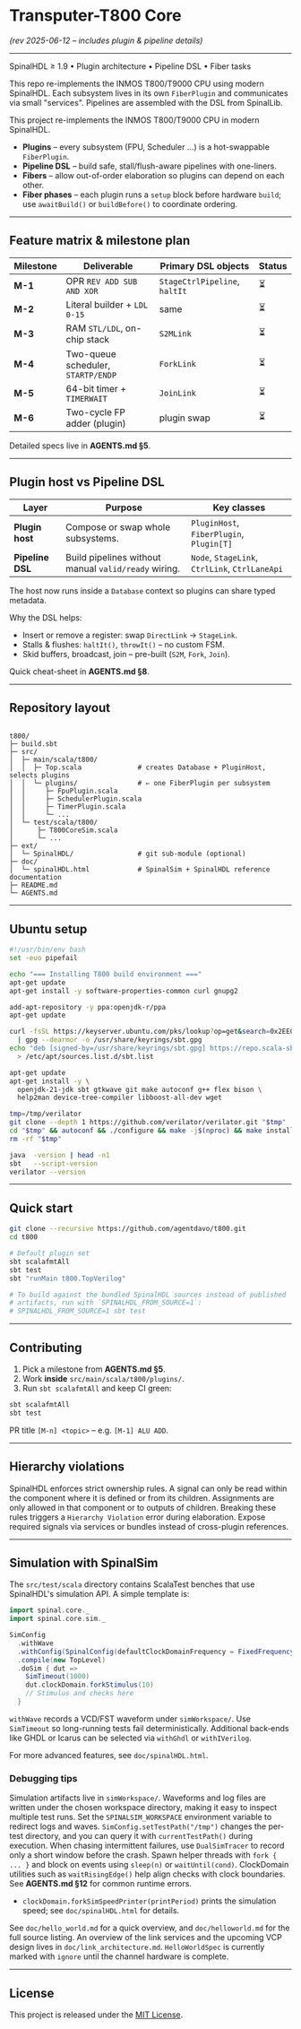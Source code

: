 # Transputer-T800 Core

*(rev 2025-06-12 – includes plugin & pipeline details)*

---

SpinalHDL ≥ 1.9 • Plugin architecture • Pipeline DSL • Fiber tasks

This repo re-implements the INMOS T800/T9000 CPU using modern SpinalHDL.
Each subsystem lives in its own `FiberPlugin` and communicates via small
"services". Pipelines are assembled with the DSL from SpinalLib.

This project re-implements the INMOS T800/T9000 CPU in modern SpinalHDL.

* **Plugins** – every subsystem (FPU, Scheduler …) is a hot-swappable `FiberPlugin`.
* **Pipeline DSL** – build safe, stall/flush-aware pipelines with one-liners.
* **Fibers** – allow out-of-order elaboration so plugins can depend on each other.
* **Fiber phases** – each plugin runs a `setup` block before hardware `build`; use `awaitBuild()` or `buildBefore()` to coordinate ordering.

---

## Feature matrix & milestone plan

| Milestone | Deliverable | Primary DSL objects | Status |
|-----------|-------------|---------------------|--------|
| **M-1** | OPR `REV ADD SUB AND XOR` | `StageCtrlPipeline`, `haltIt` | ⏳ |
| **M-2** | Literal builder + `LDL 0-15` | same | ⏳ |
| **M-3** | RAM `STL/LDL`, on-chip stack | `S2MLink` | ⏳ |
| **M-4** | Two-queue scheduler, `STARTP/ENDP` | `ForkLink` | ⏳ |
| **M-5** | 64-bit timer + `TIMERWAIT` | `JoinLink` | ⏳ |
| **M-6** | Two-cycle FP adder (plugin) | plugin swap | ⏳ |

Detailed specs live in **AGENTS.md §5**.

---

## Plugin host vs Pipeline DSL

| Layer | Purpose | Key classes |
|-------|---------|-------------|
| **Plugin host** | Compose or swap whole subsystems. | `PluginHost`, `FiberPlugin`, `Plugin[T]` |
| **Pipeline DSL** | Build pipelines without manual `valid/ready` wiring. | `Node`, `StageLink`, `CtrlLink`, `CtrlLaneApi` |

The host now runs inside a `Database` context so plugins can share typed metadata.

Why the DSL helps:

* Insert or remove a register: swap `DirectLink` → `StageLink`.
* Stalls & flushes: `haltIt()`, `throwIt()` – no custom FSM.
* Skid buffers, broadcast, join – pre-built (`S2M`, `Fork`, `Join`).

Quick cheat-sheet in **AGENTS.md §8**.

---

## Repository layout

```

t800/
├─ build.sbt
├─ src/
│  ├─ main/scala/t800/
│  │  ├─ Top.scala              # creates Database + PluginHost, selects plugins
│  │  └─ plugins/               # ⇐ one FiberPlugin per subsystem
│  │     ├─ FpuPlugin.scala
│  │     ├─ SchedulerPlugin.scala
│  │     ├─ TimerPlugin.scala
│  │     └─ ...
│  └─ test/scala/t800/
│      ├─ T800CoreSim.scala
│      └─ ...
├─ ext/
│  └─ SpinalHDL/                # git sub-module (optional)
├─ doc/
│  └─ spinalHDL.html            # SpinalSim + SpinalHDL reference documentation
├─ README.md
└─ AGENTS.md

````

---

## Ubuntu setup

```bash
#!/usr/bin/env bash
set -euo pipefail

echo "=== Installing T800 build environment ==="
apt-get update
apt-get install -y software-properties-common curl gnupg2

add-apt-repository -y ppa:openjdk-r/ppa
apt-get update

curl -fsSL https://keyserver.ubuntu.com/pks/lookup?op=get&search=0x2EE0EA64E40A89B84B2DF73499E82A75642AC823 \
  | gpg --dearmor -o /usr/share/keyrings/sbt.gpg
echo "deb [signed-by=/usr/share/keyrings/sbt.gpg] https://repo.scala-sbt.org/scalasbt/debian all main" \
  > /etc/apt/sources.list.d/sbt.list

apt-get update
apt-get install -y \
  openjdk-21-jdk sbt gtkwave git make autoconf g++ flex bison \
  help2man device-tree-compiler libboost-all-dev wget

tmp=/tmp/verilator
git clone --depth 1 https://github.com/verilator/verilator.git "$tmp"
cd "$tmp" && autoconf && ./configure && make -j$(nproc) && make install
rm -rf "$tmp"

java  -version | head -n1
sbt   --script-version
verilator --version
````

---

## Quick start

```bash
git clone --recursive https://github.com/agentdavo/t800.git
cd t800

# Default plugin set
sbt scalafmtAll
sbt test
sbt "runMain t800.TopVerilog"

# To build against the bundled SpinalHDL sources instead of published
# artifacts, run with `SPINALHDL_FROM_SOURCE=1`:
# SPINALHDL_FROM_SOURCE=1 sbt test
```

---

## Contributing

1. Pick a milestone from **AGENTS.md §5**.
2. Work **inside** `src/main/scala/t800/plugins/`.
3. Run `sbt scalafmtAll` and keep CI green:

```bash
sbt scalafmtAll
sbt test
```

PR title `[M-n] <topic>` – e.g. `[M-1] ALU ADD`.

---

## Hierarchy violations

SpinalHDL enforces strict ownership rules. A signal can only be read within the
component where it is defined or from its children. Assignments are only allowed
in that component or to outputs of children. Breaking these rules triggers a
`Hierarchy Violation` error during elaboration. Expose required signals via
services or bundles instead of cross-plugin references.

---

## Simulation with SpinalSim

The `src/test/scala` directory contains ScalaTest benches that use SpinalHDL's
simulation API. A simple template is:

```scala
import spinal.core._
import spinal.core.sim._

SimConfig
  .withWave
  .withConfig(SpinalConfig(defaultClockDomainFrequency = FixedFrequency(10 MHz)))
  .compile(new TopLevel)
  .doSim { dut =>
    SimTimeout(1000)
    dut.clockDomain.forkStimulus(10)
    // Stimulus and checks here
  }
```

`withWave` records a VCD/FST waveform under `simWorkspace/`. Use `SimTimeout`
so long-running tests fail deterministically. Additional back‑ends like GHDL or
Icarus can be selected via `withGhdl` or `withIVerilog`.

For more advanced features, see `doc/spinalHDL.html`.

### Debugging tips

Simulation artifacts live in `simWorkspace/`. Waveforms and log files are
written under the chosen workspace directory, making it easy to inspect multiple
test runs. Set the `SPINALSIM_WORKSPACE` environment variable to redirect logs
and waves. `SimConfig.setTestPath("/tmp")` changes the per-test directory, and
you can query it with `currentTestPath()` during execution. When chasing
intermittent failures, use `DualSimTracer` to record only a short window before
the crash.
Spawn helper threads with `fork { ... }` and block on events using `sleep(n)` or
`waitUntil(cond)`. ClockDomain utilities such as `waitRisingEdge()` help align
checks with clock boundaries. See **AGENTS.md §12** for common runtime errors.
* `clockDomain.forkSimSpeedPrinter(printPeriod)` prints the simulation speed;
  see `doc/spinalHDL.html` for details.

See `doc/hello_world.md` for a quick overview, and `doc/helloworld.md` for the full source listing.
An overview of the link services and the upcoming VCP design lives in
`doc/link_architecture.md`.
`HelloWorldSpec` is currently marked with `ignore` until the channel hardware is complete.

---

## License

This project is released under the [MIT License](LICENSE).
